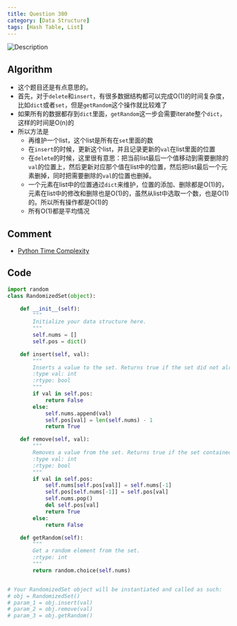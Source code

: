 ```yaml
---
title: Question 380
category: [Data Structure]
tags: [Hash Table, List]
---
```


![Description](../Assets/Figure/questio380.png)

## Algorithm

- 这个题目还是有点意思的。
- 首先，对于`delete`和`insert`，有很多数据结构都可以完成O(1)的时间复杂度，比如`dict`或者`set`，但是`getRandom`这个操作就比较难了
- 如果所有的数据都存到`dict`里面，`getRandom`这一步会需要iterate整个`dict`，这样的时间是O(n)的
- 所以方法是
  - 再维护一个list，这个list是所有在`set`里面的数
  - 在`insert`的时候，更新这个list，并且记录更新的`val`在list里面的位置
  - 在`delete`的时候，这里很有意思：把当前list最后一个值移动到需要删除的`val`的位置上，然后更新对应那个值在list中的位置，然后把list最后一个元素删掉，同时把需要删除的`val`的位置也删掉。
  - 一个元素在list中的位置通过`dict`来维护，位置的添加、删除都是O(1)的，元素在list中的修改和删除也是O(1)的，虽然从list中选取一个数，也是O(1)的。所以所有操作都是O(1)的
  - 所有O(1)都是平均情况
  
## Comment

- [Python Time Complexity](https://wiki.python.org/moin/TimeComplexity)

## Code


```python
import random
class RandomizedSet(object):

    def __init__(self):
        """
        Initialize your data structure here.
        """
        self.nums = []
        self.pos = dict()

    def insert(self, val):
        """
        Inserts a value to the set. Returns true if the set did not already contain the specified element.
        :type val: int
        :rtype: bool
        """
        if val in self.pos:
            return False
        else:
            self.nums.append(val)
            self.pos[val] = len(self.nums) - 1
            return True

    def remove(self, val):
        """
        Removes a value from the set. Returns true if the set contained the specified element.
        :type val: int
        :rtype: bool
        """
        if val in self.pos:
            self.nums[self.pos[val]] = self.nums[-1]
            self.pos[self.nums[-1]] = self.pos[val]
            self.nums.pop()
            del self.pos[val]
            return True
        else:
            return False

    def getRandom(self):
        """
        Get a random element from the set.
        :rtype: int
        """
        return random.choice(self.nums)


# Your RandomizedSet object will be instantiated and called as such:
# obj = RandomizedSet()
# param_1 = obj.insert(val)
# param_2 = obj.remove(val)
# param_3 = obj.getRandom()
```
